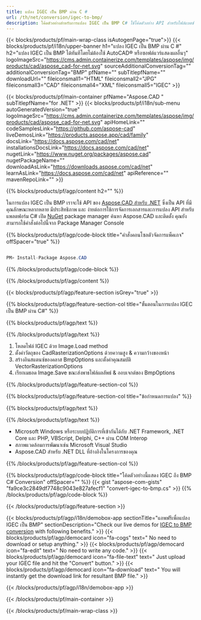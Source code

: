```yaml
---
title: แปลง IGEC เป็น BMP ผ่าน C # 
url: /th/net/conversion/igec-to-bmp/ 
description: โค้ดตัวอย่างสำหรับการแปลง IGEC เป็น BMP C# ใช้โค้ดตัวอย่าง API สำหรับไฟล์แบตช์ IGEC เป็นการแปลง BMP ภายใน VB.NET, Asp.NET หรือแอปพลิเคชันที่ใช้ .NET
---
```


{{< blocks/products/pf/main-wrap-class isAutogenPage="true">}}
{{< blocks/products/pf/i18n/upper-banner h1="แปลง IGEC เป็น BMP ผ่าน C #" h2="แปลง IGEC เป็น BMP ได้ทันทีโดยไม่ต้องใช้ AutoCAD® หรือซอฟต์แวร์แสดงผลอื่นๆ" logoImageSrc="https://cms.admin.containerize.com/templates/aspose/img/products/cad/aspose_cad-for-net.svg" sourceAdditionalConversionTag="" additionalConversionTag="BMP" pfName="" subTitlepfName="" downloadUrl="" fileiconsmall1="HTML" fileiconsmall2="JPG" fileiconsmall3="CAD" fileiconsmall4="XML" fileiconsmall5="IGEC" >}}

{{< blocks/products/pf/main-container pfName="Aspose.CAD " subTitlepfName="for .NET" >}}
{{< blocks/products/pf/i18n/sub-menu autoGeneratedVersion="true" logoImageSrc="https://cms.admin.containerize.com/templates/aspose/img/products/cad/aspose_cad-for-net.svg" apiHomeLink="" codeSamplesLink="https://github.com/aspose-cad" liveDemosLink="https://products.aspose.app/cad/family" docsLink="https://docs.aspose.com/cad/net" installationsDocsLink="https://docs.aspose.com/cad/net" nugetLink="https://www.nuget.org/packages/aspose.cad" nugetPackageName="" downloadAsLink="https://downloads.aspose.com/cad/net" learnAsLink="https://docs.aspose.com/cad/net" apiReference="" mavenRepoLink="" >}}

{{% blocks/products/pf/agp/content h2="" %}}

ในการแปลง IGEC เป็น BMP เราจะใช้ API ของ <a href=https://products.aspose.com/cad/net>Aspose.CAD สำหรับ .NET</a> ซึ่งเป็น API ที่มีคุณลักษณะหลากหลาย มีประสิทธิภาพ และ ง่ายต่อการใช้การจัดการเอกสารและการแปลง API สำหรับแพลตฟอร์ม C# เปิด <a href=https://www.nuget.org/packages/aspose.cad>NuGet</a> package manager ค้นหา Aspose.CAD และติดตั้ง คุณยังสามารถใช้คำสั่งต่อไปนี้จาก Package Manager Console

{{% blocks/products/pf/agp/code-block title="คำสั่งคอนโซลตัวจัดการแพ็คเกจ" offSpacer="true" %}}

```cs

PM> Install-Package Aspose.CAD

```

{{% /blocks/products/pf/agp/code-block %}}

{{% /blocks/products/pf/agp/content %}}

{{< blocks/products/pf/agp/feature-section isGrey="true" >}}

{{% blocks/products/pf/agp/feature-section-col title="ขั้นตอนในการแปลง IGEC เป็น BMP ผ่าน C#" %}}

{{% blocks/products/pf/agp/text %}}

{{% /blocks/products/pf/agp/text %}}

1. โหลดไฟล์ IGEC ด้วย Image.Load method
1. ตั้งค่าวัตถุของ CadRasterizationOptions ด้วยความสูง & ความกว้างของหน้า
1. สร้างอินสแตนซ์ของคลาส BmpOptions และตั้งค่าคุณสมบัติ VectorRasterizationOptions
1. เรียกเมธอด Image.Save ขณะส่งพาธไฟล์ผลลัพธ์ & ออบเจกต์ของ BmpOptions

{{% /blocks/products/pf/agp/feature-section-col %}}

{{% blocks/products/pf/agp/feature-section-col title="ข้อกำหนดการแปลง" %}}

{{% blocks/products/pf/agp/text %}}

{{% /blocks/products/pf/agp/text %}}

- Microsoft Windows หรือระบบปฏิบัติการที่เข้ากันได้กับ .NET Framework, .NET Core และ PHP, VBScript, Delphi, C++ ผ่าน COM Interop
- สภาพแวดล้อมการพัฒนาเช่น Microsoft Visual Studio
- Aspose.CAD สำหรับ .NET DLL ที่อ้างอิงในโครงการของคุณ

{{% /blocks/products/pf/agp/feature-section-col %}}

{{% blocks/products/pf/agp/code-block title="โค้ดตัวอย่างนี้แสดง IGEC ถึง BMP C# Conversion" offSpacer="" %}}
{{< gist "aspose-com-gists" "fa9ce3c2849df7748c9043e827afecf1" "convert-igec-to-bmp.cs" >}}
{{% /blocks/products/pf/agp/code-block %}}

{{< /blocks/products/pf/agp/feature-section >}}    

<!-- aboutfile Starts -->

{{< blocks/products/pf/agp/i18n/demobox-app sectionTitle="แอพฟรีเพื่อแปลง IGEC เป็น BMP" sectionDescription="Check our live demos for [IGEC to BMP conversion](https://products.aspose.app/cad/conversion/igec-to-bmp) with following benefits." >}}
        {{< blocks/products/pf/agp/democard icon="fa-cogs" text=" No need to download or setup anything." >}}
        {{< blocks/products/pf/agp/democard icon="fa-edit" text=" No need to write any code." >}}
        {{< blocks/products/pf/agp/democard icon="fa-file-text" text=" Just upload your IGEC file and hit the \"Convert\" button." >}}
        {{< blocks/products/pf/agp/democard icon="fa-download" text=" You will instantly get the download link for resultant BMP file." >}}
 
   
{{< /blocks/products/pf/agp/i18n/demobox-app >}}

<!-- aboutfile Ends -->

{{< /blocks/products/pf/main-container >}}
    
{{< /blocks/products/pf/main-wrap-class >}}